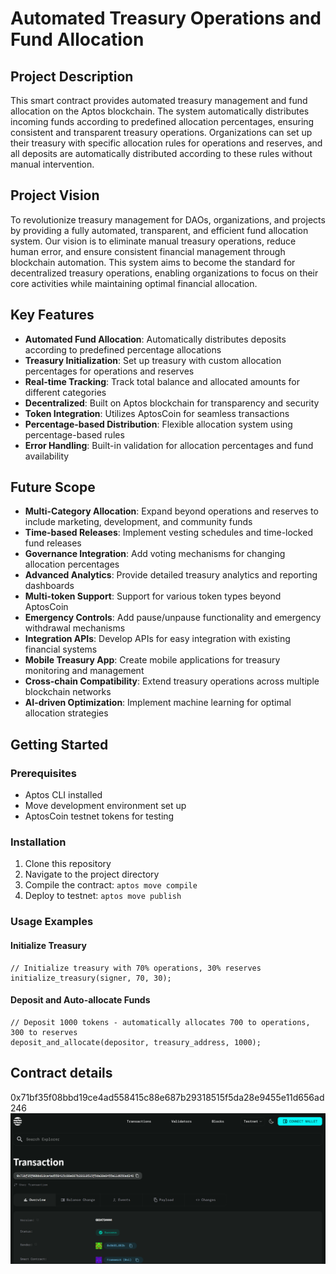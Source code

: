 # Automated Treasury Operations and Fund Allocation

## Project Description

This smart contract provides automated treasury management and fund allocation on the Aptos blockchain. The system automatically distributes incoming funds according to predefined allocation percentages, ensuring consistent and transparent treasury operations. Organizations can set up their treasury with specific allocation rules for operations and reserves, and all deposits are automatically distributed according to these rules without manual intervention.

## Project Vision

To revolutionize treasury management for DAOs, organizations, and projects by providing a fully automated, transparent, and efficient fund allocation system. Our vision is to eliminate manual treasury operations, reduce human error, and ensure consistent financial management through blockchain automation. This system aims to become the standard for decentralized treasury operations, enabling organizations to focus on their core activities while maintaining optimal financial allocation.

## Key Features

- **Automated Fund Allocation**: Automatically distributes deposits according to predefined percentage allocations
- **Treasury Initialization**: Set up treasury with custom allocation percentages for operations and reserves
- **Real-time Tracking**: Track total balance and allocated amounts for different categories
- **Decentralized**: Built on Aptos blockchain for transparency and security
- **Token Integration**: Utilizes AptosCoin for seamless transactions
- **Percentage-based Distribution**: Flexible allocation system using percentage-based rules
- **Error Handling**: Built-in validation for allocation percentages and fund availability

## Future Scope

- **Multi-Category Allocation**: Expand beyond operations and reserves to include marketing, development, and community funds
- **Time-based Releases**: Implement vesting schedules and time-locked fund releases
- **Governance Integration**: Add voting mechanisms for changing allocation percentages
- **Advanced Analytics**: Provide detailed treasury analytics and reporting dashboards
- **Multi-token Support**: Support for various token types beyond AptosCoin
- **Emergency Controls**: Add pause/unpause functionality and emergency withdrawal mechanisms
- **Integration APIs**: Develop APIs for easy integration with existing financial systems
- **Mobile Treasury App**: Create mobile applications for treasury monitoring and management
- **Cross-chain Compatibility**: Extend treasury operations across multiple blockchain networks
- **AI-driven Optimization**: Implement machine learning for optimal allocation strategies


## Getting Started

### Prerequisites
- Aptos CLI installed
- Move development environment set up
- AptosCoin testnet tokens for testing

### Installation
1. Clone this repository
2. Navigate to the project directory
3. Compile the contract: `aptos move compile`
4. Deploy to testnet: `aptos move publish`

### Usage Examples

#### Initialize Treasury
```move
// Initialize treasury with 70% operations, 30% reserves
initialize_treasury(signer, 70, 30);
```

#### Deposit and Auto-allocate Funds
```move
// Deposit 1000 tokens - automatically allocates 700 to operations, 300 to reserves
deposit_and_allocate(depositor, treasury_address, 1000);
```

## Contract details
0x71bf35f08bbd19ce4ad558415c88e687b29318515f5da28e9455e11d656ad246
![alt text](image.png)


